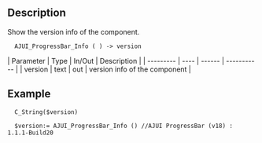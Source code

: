 ﻿<!-- AJUI_ProgressBar_Info ( ) -> version -->


## Description

Show the version info of the component.

```4d
  AJUI_ProgressBar_Info ( ) -> version
```

| Parameter | Type | In/Out | Description |
| --------- | ---- | ------ | ----------- |
| version | text | out | version info of the component |


## Example

```4d
  C_String($version)

  $version:= AJUI_ProgressBar_Info () //AJUI ProgressBar (v18) : 1.1.1-Build20
```
